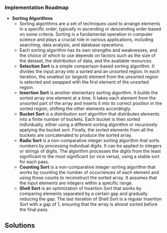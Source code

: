 
### Implementation Roadmap

- **Sorting Algorithms**
  - Sorting algorithms are a set of techniques used to arrange elements in a specific order, typically in ascending or descending order based on some criteria. Sorting is a fundamental operation in computer science and plays a crucial role in various applications, including searching, data analysis, and database operations. 
  - Each sorting algorithm has its own strengths and weaknesses, and the choice of which to use depends on factors such as the size of the dataset, the distribution of data, and the available resources.
  - **Selection Sort** is a simple comparison-based sorting algorithm. It divides the input array into a sorted and an unsorted region. In each iteration, the smallest (or largest) element from the unsorted region is selected and swapped with the first element of the unsorted region.
  - **Insertion Sort** is another elementary sorting algorithm. It builds the sorted array one element at a time. It takes each element from the unsorted part of the array and inserts it into its correct position in the sorted region, shifting the other elements accordingly.
  <!-- - **Heap Sort** is a comparison-based sorting algorithm that uses a binary heap data structure. It first builds a max-heap (for ascending order) or a min-heap (for descending order). The root element (maximum or minimum) is then swapped with the last element in the array, and the heap property is restored. This process is repeated until the entire array is sorted. -->
  - **Bucket Sort** is a distribution sort algorithm that distributes elements into a finite number of buckets. Each bucket is then sorted individually, either using a different sorting algorithm or recursively applying the bucket sort. Finally, the sorted elements from all the buckets are concatenated to produce the sorted array.
  - **Radix Sort** is a non-comparative integer sorting algorithm that sorts numbers by processing individual digits. It can be applied to integers or strings of digits. The algorithm processes the digits from the least significant to the most significant (or vice versa), using a stable sort for each pass.
  - **Counting Sort** is a non-comparative integer sorting algorithm that works by counting the number of occurrences of each element and using those counts to reconstruct the sorted array. It assumes that the input elements are integers within a specific range.
  - **Shell Sort** is an optimization of Insertion Sort that works by comparing elements separated by a certain gap and gradually reducing the gap. The last iteration of Shell Sort is a regular Insertion Sort with a gap of 1, ensuring that the array is almost sorted before the final pass.

<!-- - **Searching Algorithms**
  - Searching algorithms are methods or procedures used to find a particular item, value, or information in a collection of data. These algorithms are essential for efficiently locating elements in various data structures, such as arrays, lists, trees, graphs, and more. 
  - The choice of a searching algorithm depends on factors such as the nature of the data, whether it is sorted, and the specific requirements of the search operation.
  - **Linear Search**, also known as Sequential Search, is a simple search algorithm that looks through each element in a list or array sequentially until the target element is found or the end of the list is reached.
  - **Interpolation Search** is an improved variant of binary search for uniformly distributed datasets. It estimates the position of the target element based on its value and the values of the endpoints.
  - **Exponential Search** is a search algorithm designed for sorted arrays. It involves determining a range where the target element might be present and then performing a binary search within that range.
  - **Jump Search** is a search algorithm that works on sorted arrays. It divides the array into blocks and jumps through these blocks to find the range where the target element might be, followed by a linear search within that range.
  - **Fibonacci Search** is a search algorithm that applies binary search within a narrow range determined by Fibonacci numbers. It narrows down the search space by using Fibonacci numbers to define the size of the subarray.
  - **Ternary Search** is a divide-and-conquer search algorithm similar to binary search but divides the search space into three parts instead of two. It requires sorted data and searches for the target element by reducing the search space to one-third in each step. -->

<!-- - **Graph Algorithms**
  - Graph algorithms are a set of techniques and procedures designed to solve problems related to graphs. Graphs are mathematical structures that consist of nodes (vertices) and edges connecting these nodes. 
  - These algorithms are crucial for solving a wide range of problems related to graphs, and their applications extend to various domains, including computer networks, social networks, optimization, and logistics. The choice of a specific algorithm depends on the nature of the problem and the characteristics of the graph involved.
  - **Kruskal's Algorithm (Minimum Spanning Tree)** is a greedy algorithm that finds a minimum spanning tree for a connected, undirected graph. It starts with an empty tree and repeatedly adds the smallest edge that does not form a cycle with the edges already chosen.
  - **Dijkstra's Algorithm (Shortest Path)** is a greedy algorithm that finds the shortest path between two vertices in a weighted graph. It maintains a set of vertices whose shortest distance from the source is known and iteratively expands the set by adding the vertex with the smallest tentative distance.
  - **Floyd-Warshall Algorithm (All Pairs Shortest Path)** is a dynamic programming algorithm that finds the shortest paths between all pairs of vertices in a weighted, directed or undirected graph. It works by considering all possible intermediate vertices in each iteration.
  - **Topological Sort** is an ordering of the vertices in a directed acyclic graph (DAG) such that for every directed edge (u, v), vertex u comes before v in the ordering. It is often used in task scheduling and dependency resolution.
  - **Prim's Algorithm (Minimum Spanning Tree)** is a greedy algorithm that finds a minimum spanning tree for a connected, undirected graph. It starts with an arbitrary vertex and repeatedly adds the smallest edge that connects a vertex in the tree to a vertex outside the tree.
  - **Bellman-Ford Algorithm (Single-Source Shortest Path)** is a dynamic programming algorithm that finds the shortest paths from a single source vertex to all other vertices in a weighted, directed graph. It handles graphs with negative weight edges and detects negative weight cycles.
  - **Tarjan's Algorithm (Strongly Connected Components)** is an algorithm for finding the strongly connected components (SCCs) of a directed graph. It uses depth-first search (DFS) to assign a unique number to each vertex and identifies SCCs based on these numbers.
  - **Ford-Fulkerson Algorithm (Max Flow)** is an iterative method for finding the maximum flow in a flow network. It uses augmenting paths to increase the flow from the source to the sink until no more augmenting paths can be found.
  - **Edmonds-Karp Algorithm (Max Flow with Ford-Fulkerson)** is a specific implementation of the Ford-Fulkerson Algorithm that uses breadth-first search (BFS) to find augmenting paths. It ensures a polynomial time complexity, making it suitable for practical applications.
  - **Johnson's Algorithm (All Pairs Shortest Paths with Negative Weights)** is a method for finding all pairs shortest paths in a graph, even if it contains negative weight edges. It involves modifying the edge weights, applying Dijkstra's Algorithm for each vertex, and then adjusting the results. -->

<!-- - **Dynamic Programming Algorithms**
  - Dynamic programming is a technique in computer science used to solve optimization problems by breaking them down into simpler overlapping subproblems and solving each subproblem only once, storing the solutions to subproblems to avoid redundant computations.
  - Dynamic programming algorithms are designed to efficiently solve problems that exhibit the property of optimal substructure, meaning that the optimal solution to the problem can be constructed from the optimal solutions of its subproblems.
  - These algorithms often involve constructing a table or array to store solutions to subproblems, and the solutions are built up from the bottom (the simplest subproblems) to the top (the original problem). Dynamic programming is a powerful technique for solving complex problems efficiently by avoiding redundant computations through the use of memoization or tabulation. 
  - **Longest Common Subsequence (LCS)** is the longest sequence of characters that appears in the same order in two strings. It is a dynamic programming problem commonly used in bioinformatics, text comparison, and version control systems.
  - **Knapsack Problem** involves selecting a subset of items with given weights and values to maximize the total value, subject to a constraint on the total weight. It has applications in resource allocation and optimization.
  - **Matrix Chain Multiplication** problem involves finding the most efficient way to multiply a given sequence of matrices to minimize the number of scalar multiplications needed. It has applications in optimization and computer graphics.
  - **Longest Increasing Subsequence (LIS)** is the longest subsequence of a given sequence such that all elements are in increasing order. It is used in various applications, including data analysis and optimization.
  - **Edit Distance** measures the minimum number of operations (insertions, deletions, or substitutions) required to transform one string into another. It is used in applications such as spell checking, DNA sequence analysis, and natural language processing.
  - **Coin Change Problem** involves finding the number of ways to make change for a given amount using a set of coin denominations. It is a classic dynamic programming problem with applications in finance and optimization.
  - **Maximum Subarray Sum** problem involves finding the contiguous subarray with the largest sum in a given array of numbers. It has applications in data analysis, finance, and signal processing.
  - **Travelling Salesman Problem (TSP)** is a classic optimization problem where the goal is to find the shortest possible tour that visits each city exactly once and returns to the starting city. It has applications in logistics, transportation, and network design.
  - **Subset Sum Problem** involves determining whether there exists a subset of a given set of numbers that adds up to a specified target sum. It has applications in resource allocation and partitioning problems.
  - **Rod Cutting Problem** involves cutting a rod into pieces of different lengths to maximize the total value obtained by selling the pieces. It is a classic optimization problem with applications in manufacturing and resource management.
  - **Maximum Bipartite Matching** problem involves finding the maximum cardinality matching in a bipartite graph. It has applications in resource allocation and assignment problems.
  - **Word Break Problem** involves determining whether a given string can be segmented into space-separated words from a dictionary. It has applications in natural language processing and text processing. -->

<!-- - **Divide and Conquer Algorithms**
  - Divide and Conquer is a powerful algorithmic paradigm where a problem is divided into smaller subproblems, which are solved independently, and the solutions to the subproblems are combined to solve the original problem. This technique is often used to solve problems with optimal substructure, meaning that the optimal solution to the problem can be constructed from optimal solutions of its subproblems.
  - The divide-and-conquer paradigm is often accompanied by a "conquer" step, where the solutions to the subproblems are combined to solve the original problem. 
  - **Strassen's Matrix Multiplication** is an algorithm for multiplying two matrices that reduces the number of multiplications from 8 to 7 by using a set of recursive formulas. It is based on the divide-and-conquer technique and is more efficient than the standard matrix multiplication algorithm for large matrices.
  - **Closest Pair of Points** algorithm finds the pair of points with the smallest Euclidean distance among a given set of points in the plane. It typically uses the divide-and-conquer approach to efficiently solve this problem.
  - **Karatsuba Algorithm (Fast Multiplication)** is a fast multiplication algorithm that recursively breaks down the multiplication of two numbers into three smaller multiplications. It reduces the number of required multiplications compared to the standard multiplication algorithm.
  - **Merge Sort** is a comparison-based sorting algorithm that uses the divide-and-conquer strategy. It divides the input array into two halves, recursively sorts them, and then merges the sorted halves to produce a sorted array.
  - **QuickSelect** is an algorithm for finding the kth smallest (or largest) element in an unordered list. It is based on the partitioning technique used in the QuickSort algorithm, making it a linear-time algorithm on average.
  - **Closest Pair of Points (2D and 3D)** algorithm extends to higher dimensions, such as 2D and 3D space. It aims to find the pair of points with the smallest Euclidean distance among a given set of points in the respective dimension.
  - **Fast Fourier Transform (FFT)** is an algorithm for efficiently computing the discrete Fourier transform (DFT) and its inverse. It is widely used in signal processing, image analysis, and many other applications to efficiently analyze and manipulate signals represented in the frequency domain.
  - **Maximum Subarray Sum in a Circular Array** algorithm finds the maximum sum of a subarray in a circular array. It involves considering both circular and non-circular subarrays and combines the results to find the overall maximum. -->

<!-- - **Greedy Algorithms**
  - Greedy algorithms are a class of algorithms that make locally optimal choices at each stage with the hope of finding a global optimum. At each step, a greedy algorithm selects the best available option without considering the consequences of that choice in the long run. The idea is to make the best immediate decision without worrying about future implications, with the assumption that the locally optimal choices will eventually lead to a globally optimal solution.
  - Greedy algorithms are often used for optimization problems where the goal is to find the best solution from a set of feasible solutions. They are particularly useful when the problem exhibits the greedy-choice property, meaning that a locally optimal choice is also globally optimal.
  - **Prim's Algorithm (Greedy for Minimum Spanning Tree)** is a greedy algorithm that finds a minimum spanning tree for a connected, undirected graph. It starts with an arbitrary vertex and grows the spanning tree by adding the smallest edge that connects a vertex in the tree to a vertex outside the tree.
  - **Kruskal's Algorithm (Greedy for Minimum Spanning Tree)** is a greedy algorithm that finds a minimum spanning tree for a connected, undirected graph. It starts with an empty set of edges and repeatedly adds the smallest edge that does not form a cycle with the edges already chosen.
  - **Dijkstra's Algorithm (Greedy for Shortest Path)** is a greedy algorithm that finds the shortest path from a source vertex to all other vertices in a weighted graph. It maintains a set of vertices whose shortest distance from the source is known and iteratively expands the set by adding the vertex with the smallest tentative distance.
  - **Huffman Coding (Optimal Prefix Codes)** is a greedy algorithm used for lossless data compression. It constructs an optimal prefix code for a set of characters based on their frequencies, with shorter codes assigned to more frequent characters.
  - **Fractional Knapsack Problem** involves selecting fractions of items with given weights and values to maximize the total value, subject to a constraint on the total weight. It is solved by selecting items based on their value-to-weight ratios in decreasing order.
  - **Job Scheduling (Greedy for minimizing completion time or maximizing profit)** algorithms aim to schedule a set of jobs with associated processing times or profits to optimize a certain criterion. Greedy approaches may prioritize jobs based on their processing time, profit, or other criteria to minimize completion time or maximize profit.
  - **Interval Scheduling** involves selecting a maximum-size subset of mutually non-overlapping intervals from a given set of intervals. Greedy algorithms can be employed to sort intervals based on their end times and select intervals greedily.
  - **Minimum Spanning Arborescence** is a spanning arborescence (directed tree) of minimum total edge weight in a directed graph. Algorithms like Chu–Liu/Edmonds' Algorithm are used to find this minimum spanning arborescence. -->

<!-- - **String Matching Algorithms**
  - String matching algorithms are techniques used to find the occurrence or occurrences of a specified pattern (substring) within a longer text (string). These algorithms are essential in various applications, including text processing, search engines, data mining, and bioinformatics.
  - The choice of a specific algorithm often depends on factors such as the size of the text, the length of the pattern, and the need for multiple pattern searches.
  - **Brute Force String Matching:** Compares the pattern to the text character by character, sliding the pattern one position at a time until a match is found or the end of the text is reached.
  - **Naive String Matching:** Similar to Brute Force, compares the pattern to the text character by character, sliding the pattern one position at a time.
  - **Rabin-Karp Algorithm:** Uses hashing to efficiently check if the pattern occurs in a window of characters in the text.
  - **Knuth-Morris-Pratt Algorithm:** Utilizes information about previous matches to avoid unnecessary character comparisons when a mismatch occurs.
  - **Boyer-Moore Algorithm:** Skips larger portions of the text when a mismatch occurs by precomputing a bad character heuristic and a good suffix heuristic.
  - **Aho-Corasick Algorithm (Multiple Pattern Matching):** Constructs a trie of patterns and efficiently searches for multiple patterns in the text simultaneously.
  - **Z Algorithm (Linear Time Pattern Searching):** Constructs the Z-array to efficiently find occurrences of a pattern in a text.
  - **Manacher's Algorithm (Longest Palindromic Substring):** Finds the longest palindromic substring in a given text using dynamic programming and symmetry properties. -->

<!-- - **Number-Theoretic Algorithms**
  - Number-theoretic algorithms are a class of algorithms that operate on integers and leverage properties and relationships from number theory to solve computational problems. 
  - They provide efficient solutions to problems related to integers and modular arithmetic, and they play a crucial role in the design and implementation of secure cryptographic systems.
  - **Euclidean Algorithm (GCD calculation):** Computes the greatest common divisor (GCD) of two integers using repeated application of the formula gcd(a, b) = gcd(b, a mod b). Used in finding the GCD is a fundamental operation in many number-theoretic and cryptographic algorithms.
  - **Sieve of Eratosthenes (Prime number generation):** Finds all prime numbers up to a given limit by iteratively marking the multiples of each prime. Used in primality testing and generating lists of primes for various applications.
  - **Extended Euclidean Algorithm (Finding modular inverses):** Computes the coefficients of Bézout's identity (ax + by = gcd(a, b)) along with the GCD of two integers. Used in modular inverse calculations and solving linear Diophantine equations.
  - **Chinese Remainder Theorem:** Solves systems of simultaneous modular congruences. Speeds up modular arithmetic and finds solutions to certain systems of linear congruences.
  - **Miller-Rabin Primality Test:** Probabilistic algorithm for primality testing based on modular exponentiation. Used in cryptographic applications and as a fast primality test.
  - **Pollard's rho Algorithm (Factorization):** A randomized algorithm for integer factorization. Used in factorizing large integers in number theory and cryptography. -->

<!-- - **Randomized Algorithms**
  - Randomized algorithms are algorithms that use randomness as part of their logic to make decisions or choices during their execution. Unlike deterministic algorithms, which produce the same output for a given input every time they run, randomized algorithms introduce an element of randomness, leading to different outcomes on different runs. The use of randomness is often employed to achieve certain desirable properties, such as improved efficiency or the ability to handle uncertainty.
  - Randomized algorithms are particularly useful in situations where deterministic algorithms might be impractical or inefficient. They are often applied in areas such as optimization, machine learning, cryptography, and distributed computing. The analysis of randomized algorithms typically involves assessing their expected performance over a range of possible random choices.
  - **Randomized QuickSort:** A variation of the QuickSort algorithm where the choice of the pivot element is randomized. Instead of selecting a fixed pivot, a random element from the array is chosen as the pivot during each partitioning step.
  - **Las Vegas Algorithms** are randomized algorithms that always produce the correct result, but their running time may vary due to the use of randomness. The algorithm continues executing until it finds the correct answer. Las Vegas algorithms are designed to guarantee correctness while allowing for variability in the runtime.
  - **Monte Carlo Algorithms** provide an answer that is probably correct. They use randomness to speed up the computation but may occasionally produce incorrect results. The probability of error can be controlled. Monte Carlo algorithms are particularly useful when an approximate solution is acceptable, and the focus is on achieving efficiency.
  - **Randomized Selection (Randomized QuickSelect):** A randomized algorithm for finding the k-th smallest element in an unsorted list. It is based on the same partitioning logic as QuickSort but focuses on only one side of the pivot based on the comparison with the desired element. Like Randomized QuickSort, the randomization in the selection process improves the average-case time complexity.
  - **Randomized Algorithms for Matrix Multiplication** use randomization to achieve faster average-case performance. These algorithms exploit the fact that, on average, certain random choices lead to more efficient matrix multiplication. The randomness in the algorithm allows for the avoidance of worst-case scenarios, improving the overall performance in practice. -->

<!-- - **Parallel Algorithms:**
  - **Parallel Merge Sort**: A parallelized version of the Merge Sort algorithm that exploits multiple processing units or threads to divide and conquer the sorting process. It involves recursively dividing the input data into smaller segments, sorting these segments independently in parallel, and then merging the sorted segments in a parallel manner to achieve a fully sorted array.
  - **Parallel QuickSort**: A parallelized version of the QuickSort algorithm that aims to sort elements concurrently by leveraging multiple processors or threads. It involves partitioning the array into segments that are independently sorted in parallel, followed by combining the sorted segments.
  - **Parallel Matrix Multiplication**: A method to multiply matrices by distributing the multiplication process across multiple processors or threads. It partitions the matrices into smaller submatrices and performs matrix multiplication concurrently on these submatrices.
  - **Parallel Breadth-First Search**: A parallelized version of the Breadth-First Search (BFS) algorithm used to explore nodes in a graph. It concurrently explores neighboring nodes of different vertices, potentially speeding up the traversal process by exploring multiple branches simultaneously.
  - **Parallel Depth-First Search**: A parallelized version of the Depth-First Search (DFS) algorithm used for graph traversal. It explores different branches of the graph concurrently by utilizing multiple processors or threads to search for paths from the starting vertex to other vertices.
  - **Parallel Prefix Sum (Scan)**: Calculates the prefix sum (also known as scan) of an array by dividing the array into segments and performing computations in parallel. It involves computing partial sums for segments concurrently and then combining these partial sums to obtain the final prefix sum. -->

<!-- - **Machine Learning Algorithms**
  - **K-Means Clustering**: An unsupervised machine learning algorithm used for clustering data points into k clusters based on similarity. It iteratively partitions the data into clusters by minimizing the sum of squared distances between data points and the centroid of their assigned cluster.
  - **Decision Trees**: A supervised learning algorithm used for classification and regression tasks. It builds a tree-like structure where each internal node represents a feature, each branch represents a decision based on that feature, and each leaf node represents a class label or regression value.
  - **Support Vector Machines**: A supervised learning algorithm used for classification and regression tasks. It finds the optimal hyperplane that best separates data points into different classes or predicts a continuous output by maximizing the margin between classes.
  - **Neural Networks (Backpropagation)**: A class of models inspired by biological neural networks used for supervised and unsupervised learning. Backpropagation is the primary algorithm used to train multilayer neural networks. It involves propagating errors backward through the network to adjust weights based on the gradient of the loss function.
  - **Random Forests**: An ensemble learning method that constructs multiple decision trees during training and outputs the mode or mean prediction of individual trees for classification or regression tasks. -->

<!-- - **Cryptography Algorithms**
  - **RSA Algorithm**: A public-key cryptosystem for secure communication and digital signatures. It involves the use of two keys: a public key used for encryption and a private key used for decryption. The security of RSA relies on the difficulty of factoring large composite numbers.
  - **Elliptic Curve Cryptography**: A public-key cryptography method based on the mathematical properties of elliptic curves over finite fields. ECC operates by leveraging the algebraic structure of elliptic curves for key generation, encryption, and digital signatures.
  - **Advanced Encryption Standard (AES)**: A symmetric-key encryption standard used to protect sensitive information. AES operates on fixed block sizes (128, 192, or 256 bits) and uses a series of substitution-permutation operations on data blocks with a secret key.
  - **Diffie-Hellman Key Exchange**: A method for securely exchanging cryptographic keys over an insecure channel. It enables two parties to establish a shared secret key without directly transmitting the key, using the concept of modular exponentiation and discrete logarithm problems. -->

## Solutions

<!-- category = data structures or code challenge -->
<!-- ## 🌟 Challenge Example Entry

  - [Challenge Description](./data_structures_and_algorithms/example_catagory/example_challenge/example_challenge_README.md) 
  - [Notes](./notes/example_challenge_notes.md)
  - [Whiteboard](./whiteboards/example_whiteboard.jpeg)
  - [Code Implementation](./data_structures_and_algorithms/example_catagory/example_challenge/example_challenge.py)
  - [Tests](./tests/test_example_challenge.py) -->